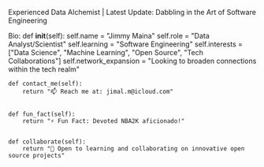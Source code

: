 Experienced Data Alchemist | 
Latest Update: Dabbling in the Art of Software Engineering


 Bio:
    def __init__(self):
        self.name = "Jimmy Maina"
        self.role = "Data Analyst/Scientist"
        self.learning = "Software Engineering"
        self.interests = ["Data Science", "Machine Learning", "Open Source", "Tech Collaborations"]
        self.network_expansion = "Looking to broaden connections within the tech realm"


    def contact_me(self):
        return "📫 Reach me at: jimal.m@icloud.com"


    def fun_fact(self):
        return "⚡ Fun Fact: Devoted NBA2K aficionado!"


    def collaborate(self):
        return "🤝 Open to learning and collaborating on innovative open source projects"
